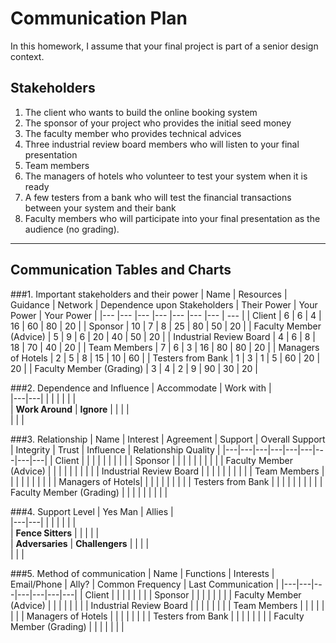 # Communication Plan
In this homework, I assume that your final project is part of a senior design context. 

## Stakeholders
1. The client who wants to build the online booking system
2. The sponsor of your project who provides the initial seed money
3. The faculty member who provides technical advices
4. Three industrial review board members who will listen to your final presentation
5. Team members
6. The managers of hotels who volunteer to test your system when it is ready
7. A few testers from a bank who will test the financial transactions between your system and their bank 
8. Faculty members who will participate into your final presentation as the audience (no grading).

-----

## Communication Tables and Charts
###1. Important stakeholders and their power
| Name                      | Resources   |  Guidance | Network |  Dependence upon Stakeholders |  Their Power  | Your Power  | Your Power  |
|---                        |---          |---        |---      |---                            |---            |---          |
---          |
| Client                    |     6       |     6     |    4    |               16              |       60      |     80      |
20          |
| Sponsor                   |     10      |     7     |    8    |               25              |       80      |     50      |
20          |
| Faculty Member (Advice)   |     5       |     9     |    6    |               20              |       40      |     50      |
20          |
| Industrial Review Board   |     4       |     6     |    8    |               18              |       70      |     40      |
20          |
| Team Members              |     7       |     6     |    3    |               16              |       80      |     80      |
20          |
| Managers of Hotels        |     2       |     5     |    8    |               15              |       10      |     60      |
| Testers from Bank         |     1       |     3     |    1    |               5               |       60      |     20      |
20          |
| Faculty Member (Grading)  |     3       |     4     |    2    |               9               |       90      |     30      |
20          |


###2. Dependence and Influence
|  Accommodate |      Work with |  
|---|---|
|   |   | 
|   |   |   
|   **Work Around** |   **Ignore** | 
|   |   |   
|   |   |   

###3. Relationship
| Name  | Interest  | Agreement  | Support |  Overall Support | Integrity  |  Trust | Influence  |  Relationship Quality |
|---|---|---|---|---|---|---|---|---|
| Client |   |   |   |   |   |   |   |   |
| Sponsor  |   |   |   |   |   |   |   |   |
| Faculty Member (Advice) |   |   |   |   |   |   |   |   |
| Industrial Review Board |   |   |   |   |   |   |   |   |
| Team Members |   |   |   |   |   |   |   |   |
| Managers of Hotels|   |   |   |   |   |   |   |   |
| Testers from Bank |   |   |   |   |   |   |   |   |
| Faculty Member (Grading) |   |   |   |   |   |   |   |   |

###4. Support Level
|  Yes Man |      Allies |  
|---|---|
|   |   | 
|   |   |  
|   **Fence Sitters** |   | 
|   |   |  
|   **Adversaries** |   **Challengers** | 
|   |   |   
|   |   |  

###5. Method of communication
| Name  | Functions  |  Interests | Email/Phone |  Ally? |  Common Frequency | Last Communication  |
|---|---|---|---|---|---|---|
| Client  |   |   |   |   |   |   |
| Sponsor  |   |   |   |   |   |   |
| Faculty Member (Advice)  |   |   |   |   |   |   |
| Industrial Review Board |   |   |   |   |   |   |
| Team Members  |   |   |   |   |   |   |
| Managers of Hotels  |   |   |   |   |   |   |
| Testers from Bank  |   |   |   |   |   |   |
| Faculty Member (Grading)  |   |   |   |   |   |   |
